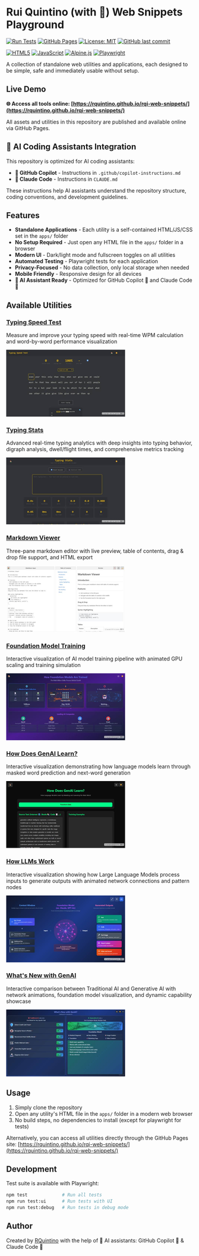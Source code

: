 # Rui Quintino (with 🤖) Web Snippets Playground

[![Run Tests](https://github.com/rquintino/rqi-web-snippets/actions/workflows/test.yml/badge.svg)](https://github.com/rquintino/rqi-web-snippets/actions/workflows/test.yml)
[![GitHub Pages](https://img.shields.io/badge/GitHub%20Pages-Live-brightgreen)](https://rquintino.github.io/rqi-web-snippets/)
[![License: MIT](https://img.shields.io/badge/License-MIT-yellow.svg)](https://opensource.org/licenses/MIT)
[![GitHub last commit](https://img.shields.io/github/last-commit/rquintino/rqi-web-snippets)](https://github.com/rquintino/rqi-web-snippets/commits)

[![HTML5](https://img.shields.io/badge/HTML5-E34F26?style=flat&logo=html5&logoColor=white)](https://developer.mozilla.org/en-US/docs/Web/HTML)
[![JavaScript](https://img.shields.io/badge/JavaScript-F7DF1E?style=flat&logo=javascript&logoColor=black)](https://developer.mozilla.org/en-US/docs/Web/JavaScript)
[![Alpine.js](https://img.shields.io/badge/Alpine.js-8BC34A?style=flat&logo=alpine.js&logoColor=white)](https://alpinejs.dev/)
[![Playwright](https://img.shields.io/badge/Playwright-2EAD33?style=flat&logo=playwright&logoColor=white)](https://playwright.dev/)

A collection of standalone web utilities and applications, each designed to be simple, safe and immediately usable without setup.

## Live Demo

**🌐 Access all tools online: [https://rquintino.github.io/rqi-web-snippets/](https://rquintino.github.io/rqi-web-snippets/)**

All assets and utilities in this repository are published and available online via GitHub Pages.

## 🤖 AI Coding Assistants Integration

This repository is optimized for AI coding assistants:

- **🐙 GitHub Copilot** - Instructions in `.github/copilot-instructions.md`
- **🧠 Claude Code** - Instructions in `CLAUDE.md`

These instructions help AI assistants understand the repository structure, coding conventions, and development guidelines.

## Features

- **Standalone Applications** - Each utility is a self-contained HTML/JS/CSS set in the `apps/` folder
- **No Setup Required** - Just open any HTML file in the `apps/` folder in a browser
- **Modern UI** - Dark/light mode and fullscreen toggles on all utilities
- **Automated Testing** - Playwright tests for each application
- **Privacy-Focused** - No data collection, only local storage when needed
- **Mobile Friendly** - Responsive design for all devices
- **🤖 AI Assistant Ready** - Optimized for GitHub Copilot 🐙 and Claude Code 🧠

## Available Utilities

### [Typing Speed Test](https://rquintino.github.io/rqi-web-snippets/apps/typing-speed-test.html)
Measure and improve your typing speed with real-time WPM calculation and word-by-word performance visualization

<img src="apps/typing-speed-test.jpeg" alt="Typing Speed Test" height="180">

### [Typing Stats](https://rquintino.github.io/rqi-web-snippets/apps/typing-stats.html)
Advanced real-time typing analytics with deep insights into typing behavior, digraph analysis, dwell/flight times, and comprehensive metrics tracking

<img src="apps/typing-stats.jpeg" alt="Typing Stats" height="180">

### [Markdown Viewer](https://rquintino.github.io/rqi-web-snippets/apps/markdown-viewer.html)
Three-pane markdown editor with live preview, table of contents, drag & drop file support, and HTML export

<img src="apps/markdown-viewer.jpeg" alt="Markdown Viewer" height="180">

### [Foundation Model Training](https://rquintino.github.io/rqi-web-snippets/apps/foundation-model-training.html)
Interactive visualization of AI model training pipeline with animated GPU scaling and training simulation

<img src="apps/foundation-model-training.jpeg" alt="Foundation Model Training" height="180">

### [How Does GenAI Learn?](https://rquintino.github.io/rqi-web-snippets/apps/how-does-genai-learn.html)
Interactive visualization demonstrating how language models learn through masked word prediction and next-word generation

<img src="apps/how-does-genai-learn.jpeg" alt="How Does GenAI Learn" height="180">

### [How LLMs Work](https://rquintino.github.io/rqi-web-snippets/apps/how-llms-work.html)
Interactive visualization showing how Large Language Models process inputs to generate outputs with animated network connections and pattern nodes

<img src="apps/how-llms-work.jpeg" alt="How LLMs Work" height="180">

### [What's New with GenAI](https://rquintino.github.io/rqi-web-snippets/apps/whats-new-with-genai.html)
Interactive comparison between Traditional AI and Generative AI with network animations, foundation model visualization, and dynamic capability showcase

<img src="apps/whats-new-with-genai.jpeg" alt="What's New with GenAI" height="180">

## Usage

1. Simply clone the repository
2. Open any utility's HTML file in the `apps/` folder in a modern web browser
3. No build steps, no dependencies to install (except for playwright for tests)

Alternatively, you can access all utilities directly through the GitHub Pages site: [https://rquintino.github.io/rqi-web-snippets/](https://rquintino.github.io/rqi-web-snippets/)

## Development

Test suite is available with Playwright:

```bash
npm test             # Run all tests
npm run test:ui      # Run tests with UI
npm run test:debug   # Run tests in debug mode
```


## Author

Created by [RQuintino](https://www.linkedin.com/in/rquintino/) with the help of 🤖 AI assistants: GitHub Copilot 🐙 & Claude Code 🧠
